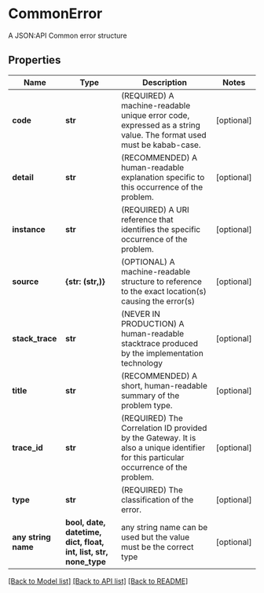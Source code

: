 # CommonError

A JSON:API Common error structure

## Properties
Name | Type | Description | Notes
------------ | ------------- | ------------- | -------------
**code** | **str** | (REQUIRED) A machine-readable unique error code, expressed as a string value. The format used must be kabab-case. | [optional] 
**detail** | **str** | (RECOMMENDED) A human-readable explanation specific to this occurrence of the problem. | [optional] 
**instance** | **str** | (REQUIRED) A URI reference that identifies the specific occurrence of the problem. | [optional] 
**source** | **{str: (str,)}** | (OPTIONAL) A machine-readable structure to reference to the exact location(s) causing the error(s) | [optional] 
**stack_trace** | **str** | (NEVER IN PRODUCTION) A human-readable stacktrace produced by the implementation technology | [optional] 
**title** | **str** | (RECOMMENDED) A short, human-readable summary of the problem type. | [optional] 
**trace_id** | **str** | (REQUIRED) The Correlation ID provided by the Gateway. It is also a unique identifier for this particular occurrence of the problem. | [optional] 
**type** | **str** | (REQUIRED) The classification of the error. | [optional] 
**any string name** | **bool, date, datetime, dict, float, int, list, str, none_type** | any string name can be used but the value must be the correct type | [optional]

[[Back to Model list]](../README.md#documentation-for-models) [[Back to API list]](../README.md#documentation-for-api-endpoints) [[Back to README]](../README.md)



